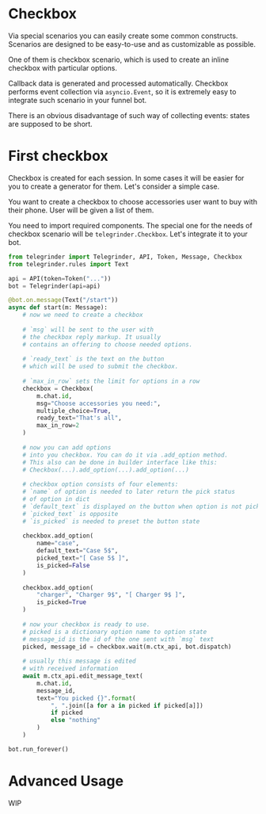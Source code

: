 # Checkbox

Via special scenarios you can easily create some common constructs. 
Scenarios are designed to be easy-to-use and as customizable as possible.

One of them is checkbox scenario, which is used to create an inline checkbox with particular options.

Callback data is generated and processed automatically. Checkbox performs event collection via `asyncio.Event`, so it is extremely easy to integrate such scenario in your funnel bot.

There is an obvious disadvantage of such way of collecting events: states are supposed to be short.

# First checkbox

Checkbox is created for each session. In some cases it will be easier for you to create a generator for them. Let's consider a simple case.

You want to create a checkbox to choose accessories user want to buy with their phone. User will be given a list of them.

You need to import required components. The special one for the needs of checkbox scenario will be `telegrinder.Checkbox`. Let's integrate it to your bot.

```python
from telegrinder import Telegrinder, API, Token, Message, Checkbox
from telegrinder.rules import Text

api = API(token=Token("..."))
bot = Telegrinder(api=api)

@bot.on.message(Text("/start"))
async def start(m: Message):
    # now we need to create a checkbox
    
    # `msg` will be sent to the user with 
    # the checkbox reply markup. It usually 
    # contains an offering to choose needed options.
    
    # `ready_text` is the text on the button 
    # which will be used to submit the checkbox.
    
    # `max_in_row` sets the limit for options in a row
    checkbox = Checkbox(
        m.chat.id, 
        msg="Choose accessories you need:",
        multiple_choice=True,
        ready_text="That's all",
        max_in_row=2
    )
    
    # now you can add options 
    # into you checkbox. You can do it via .add_option method.
    # This also can be done in builder interface like this:
    # Checkbox(...).add_option(...).add_option(...)
    
    # checkbox option consists of four elements:
    # `name` of option is needed to later return the pick status
    # of option in dict
    # `default_text` is displayed on the button when option is not picked
    # `picked_text` is opposite
    # `is_picked` is needed to preset the button state
    
    checkbox.add_option(
        name="case",
        default_text="Case 5$",
        picked_text="[ Case 5$ ]",
        is_picked=False
    )
    
    checkbox.add_option(
        "charger", "Charger 9$", "[ Charger 9$ ]", 
        is_picked=True
    )
    
    # now your checkbox is ready to use.
    # picked is a dictionary option name to option state
    # message_id is the id of the one sent with `msg` text
    picked, message_id = checkbox.wait(m.ctx_api, bot.dispatch)
    
    # usually this message is edited 
    # with received information
    await m.ctx_api.edit_message_text(
        m.chat.id,
        message_id,
        text="You picked {}".format(
            ", ".join([a for a in picked if picked[a]])
            if picked
            else "nothing"
        )
    )

bot.run_forever()
```

# Advanced Usage

WIP